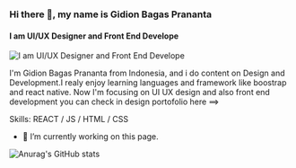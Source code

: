 ### Hi there 👋, my name is Gidion Bagas Prananta
#### I am UI/UX Designer and Front End Develope
![I am UI/UX Designer and Front End Develope](https://images.unsplash.com/photo-1542831371-29b0f74f9713?ixlib=rb-1.2.1&ixid=MnwxMjA3fDB8MHxwaG90by1wYWdlfHx8fGVufDB8fHx8&auto=format&fit=crop&w=1170&q=80)

I'm Gidion Bagas Prananta from Indonesia, and i do content on Design and Development.I realy enjoy learning languages and framework like boostrap and react native.
Now I'm focusing on UI UX design and also front end development you can check in design portofolio here ==>

Skills: REACT / JS / HTML / CSS

- 🔭 I’m currently working on this page. 

![Anurag's GitHub stats](https://github-readme-stats.vercel.app/api?username=anuraghazra&theme=dark&show_icons=true)
